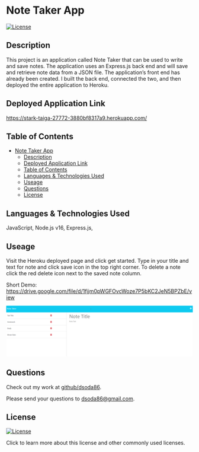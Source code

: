 # Note Taker App
[![License](https://img.shields.io/badge/License-MIT%20License-yellow.svg)](https://choosealicense.com/licenses/mit/)
## Description
This project is an application called Note Taker that can be used to write and save notes. The application uses an Express.js back end and will save and retrieve note data from a JSON file. The application’s front end has already been created. I built the back end, connected the two, and then deployed the entire application to Heroku.
## Deployed Application Link
https://stark-taiga-27772-3880bf8317a9.herokuapp.com/

## Table of Contents
- [Note Taker App](#note-taker-app)
  - [Description](#description)
  - [Deployed Application Link](#deployed-application-link)
  - [Table of Contents](#table-of-contents)
  - [Languages \& Technologies Used](#languages--technologies-used)
  - [Useage](#useage)
  - [Questions](#questions)
  - [License](#license)


## Languages & Technologies Used
JavaScript, Node.js v16, Express.js,
## Useage
Visit the Heroku deployed page and click get started. Type in your title and text for note and click save icon in the top right corner. To delete a note click the red delete icon next to the saved note column.

Short Demo:
https://drive.google.com/file/d/1fjjm0pWGFOvcWoze7P5bKC2JeN5BPZbE/view

![alt-text](./images/note-taker-app-ss.png)


## Questions
Check out my work at [github/dsoda86](https://github.com/dsoda86).


Please send your questions to  [dsoda86@gmail.com](mailto:dsoda86@gmail.com?subject=[GitHub]%20Dev%20Connect).
## License
[![License](https://img.shields.io/badge/License-MIT%20License-yellow.svg)](https://choosealicense.com/licenses/mit/)


Click to learn more about this license and other commonly used licenses.